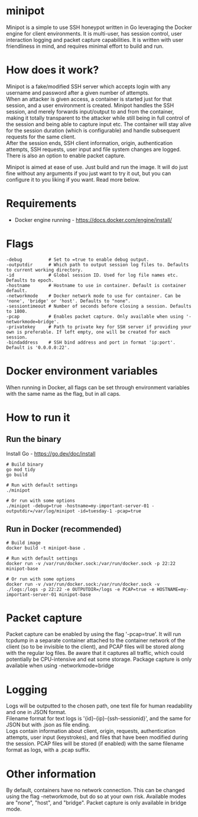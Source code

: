 # minipot

Minipot is a simple to use SSH honeypot written in Go leveraging the Docker engine for client environments. It is multi-user, has session control, user interaction logging and packet capture capabilities. It is written with user friendliness in mind, and requires minimal effort to build and run. 

# How does it work?
Minipot is a fake/modified SSH server which accepts login with any username and password after a given number of attempts.  
When an attacker is given access, a container is started just for that session, and a user environment is created.
Minipot handles the SSH session, and merely forwards input/output to and from the container, making it totally transparent to the attacker while still being in full control of the session and being able to capture input etc.
The container will stay alive for the session duration (which is configurable) and handle subsequent requests for the same client.  
After the session ends, SSH client information, origin, authentication attempts, SSH requests, user input and file system changes are logged. There is also an option to enable packet capture.

Minipot is aimed at ease of use. Just build and run the image. It will do just fine without any arguments if you just want to try it out, but you can configure it to you liking if you want. Read more below.

# Requirements
* Docker engine running - https://docs.docker.com/engine/install/

# Flags
```
-debug          # Set to =true to enable debug output.
-outputdir      # Which path to output session log files to. Defaults to current working directory.
-id             # Global session ID. Used for log file names etc. Defaults to epoch.
-hostname       # Hostname to use in container. Default is container default.
-networkmode    # Docker network mode to use for container. Can be 'none', 'bridge' or 'host'. Defaults to "none". 
-sessiontimeout # Number of seconds before closing a session. Defaults to 1800.
-pcap           # Enables packet capture. Only available when using '-networkmode=bridge'.
-privatekey     # Path to private key for SSH server if providing your own is preferable. If left empty, one will be created for each session.
-bindaddress    # SSH bind address and port in format 'ip:port'. Default is '0.0.0.0:22'.
```

# Docker environment variables
When running in Docker, all flags can be set through environment variables with the same name as the flag, but in all caps.

# How to run it

## Run the binary

Install Go - https://go.dev/doc/install

```
# Build binary
go mod tidy
go build
```

```
# Run with default settings
./minipot

# Or run with some options
./minipot -debug=true -hostname=my-important-server-01 -outputdir=/var/log/minipot -id=tuesday-1 -pcap=true
```

## Run in Docker (recommended)
```
# Build image
docker build -t minipot-base .
```

```
# Run with default settings
docker run -v /var/run/docker.sock:/var/run/docker.sock -p 22:22 minipot-base
```

```
# Or run with some options
docker run -v /var/run/docker.sock:/var/run/docker.sock -v ./logs:/logs -p 22:22 -e OUTPUTDIR=/logs -e PCAP=true -e HOSTNAME=my-important-server-01 minipot-base
```

# Packet capture
Packet capture can be enabled by using the flag '-pcap=true'. It will run tcpdump in a separate container attached to the container network of the client (so to be invisible to the client), and PCAP files will be stored along with the regular log files. Be aware that it captures all traffic, which could potentially be CPU-intensive and eat some storage.
Package capture is only available when using -networkmode=bridge

# Logging
Logs will be outputted to the chosen path, one text file for human readability and one in JSON format.  
Filename format for text logs is '{id}-{ip}-{ssh-sessionid}', and the same for JSON but with .json as file ending.  
Logs contain information about client, origin, requests, authentication attempts, user input (keystrokes), and files that have been modified during the session. 
PCAP files will be stored (if enabled) with the same filename format as logs, with a .pcap suffix.

# Other information
By default, containers have no network connection. This can be changed using the flag -networkmode, but do so at your own risk. Available modes are "none", "host", and "bridge". Packet capture is only available in bridge mode.
